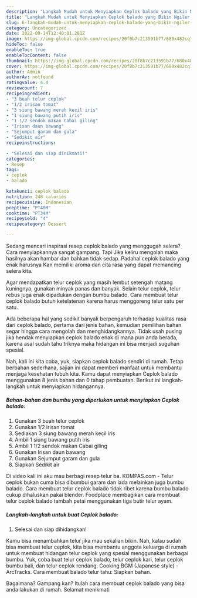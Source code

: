 ```yaml
---
description: "Langkah Mudah untuk Menyiapkan Ceplok balado yang Bikin Ngiler, Buat Buka Puasa Lezat"
title: "Langkah Mudah untuk Menyiapkan Ceplok balado yang Bikin Ngiler, Buat Buka Puasa Lezat"
slug: 6-langkah-mudah-untuk-menyiapkan-ceplok-balado-yang-bikin-ngiler-buat-buka-puasa-lezat
category: Uncategorized
date: 2022-09-14T12:40:01.281Z
image: https://img-global.cpcdn.com/recipes/20f8b7c213591b77/680x482cq70/ceplok-balado-foto-resep-utama.jpg
hideToc: false
enableToc: true
enableTocContent: false
thumbnail: https://img-global.cpcdn.com/recipes/20f8b7c213591b77/680x482cq70/ceplok-balado-foto-resep-utama.jpg
cover: https://img-global.cpcdn.com/recipes/20f8b7c213591b77/680x482cq70/ceplok-balado-foto-resep-utama.jpg
author: Admin
authorAv: notfound
ratingvalue: 4.4
reviewcount: 7
recipeingredient:
- "3 buah telur ceplok"
- "1/2 irisan tomat"
- "3 siung bawang merah kecil iris"
- "1 siung bawang putih iris"
- "1 1/2 sendok makan Cabai giling"
- "Irisan daun bawang"
- "Sejumput garam dan gula"
- "Sedikit air"
recipeinstructions:

- "Selesai dan siap dinikmati!"
categories:
- Resep
tags:
- ceplok
- balado

katakunci: ceplok balado 
nutrition: 248 calories
recipecuisine: Indonesian
preptime: "PT40M"
cooktime: "PT34M"
recipeyield: "4"
recipecategory: Dessert

---
```



Sedang mencari inspirasi resep ceplok balado yang menggugah selera? Cara menyiapkannya sangat gampang. Tapi Jika keliru mengolah maka hasilnya akan hambar dan bahkan tidak sedap. Padahal ceplok balado yang enak harusnya Kan memiliki aroma dan cita rasa yang dapat memancing selera kita.


Agar mendapatkan telur ceplok yang masih lembut setengah matang kuningnya, gunakan minyak panas dan banyak. Selain telur ceplok, telur rebus juga enak dipadukan dengan bumbu balado. Cara membuat telur ceplok balado butuh ketelatenan karena harus menggoreng telur satu per satu.

Ada beberapa hal yang sedikit banyak berpengaruh terhadap kualitas rasa dari ceplok balado, pertama dari jenis bahan, kemudian pemilihan bahan segar hingga cara mengolah dan menghidangkannya. Tidak usah pusing jika hendak menyiapkan ceplok balado enak di mana pun anda berada, karena asal sudah tahu triknya maka hidangan ini bisa menjadi suguhan spesial.


Nah, kali ini kita coba, yuk, siapkan ceplok balado sendiri di rumah. Tetap berbahan sederhana, sajian ini dapat memberi manfaat untuk membantu menjaga kesehatan tubuh kita. Kamu dapat menyiapkan Ceplok balado menggunakan 8 jenis bahan dan 0 tahap pembuatan. Berikut ini langkah-langkah untuk menyiapkan hidangannya.

<!--inarticleads1-->

##### Bahan-bahan dan bumbu yang diperlukan untuk menyiapkan Ceplok balado:

1. Gunakan 3 buah telur ceplok
1. Gunakan 1/2 irisan tomat
1. Sediakan 3 siung bawang merah kecil iris
1. Ambil 1 siung bawang putih iris
1. Ambil 1 1/2 sendok makan Cabai giling
1. Gunakan Irisan daun bawang
1. Gunakan Sejumput garam dan gula
1. Siapkan Sedikit air


Di video kali ini aku mau berbagi resep telur ba. KOMPAS.com - Telur ceplok bukan cuma bisa dibumbui garam dan lada melainkan juga bumbu balado. Cara membuat telur ceplok balado tidak ribet karena bumbu balado cukup dihaluskan pakai blender. Foodplace membagikan cara membuat telur ceplok balado tambah petai menggunakan tiga butir telur ayam. 

<!--inarticleads2-->

##### Langkah-langkah untuk buat Ceplok balado:


1. Selesai dan siap dihidangkan!

Kamu bisa menambahkan telur jika mau sekalian bikin. Nah, kalau sudah bisa membuat telur ceplok, kita bisa membantu anggota keluarga di rumah untuk membuat hidangan telur ceplok yang spesial menggunakan berbagai bumbu. Yuk, coba buat telur ceplok balado, telur ceplok kari, telur ceplok bumbu bali, dan telur ceplok rendang. Cooking BGM (Japanese style) - ArcTracks. Cara membuat balado telur tahu: Siapkan bahan. 

Bagaimana? Gampang kan? Itulah cara membuat ceplok balado yang bisa anda lakukan di rumah. Selamat menikmati
